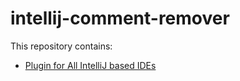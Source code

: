 # intellij-comment-remover

This repository contains:
* [Plugin for All IntelliJ based IDEs](./intellij)
